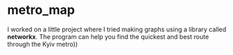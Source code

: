 # metro_map

I worked on a little project where I tried making graphs using a library called **networkx**.
The program can help you find the quickest and best route through the Kyiv metro))
